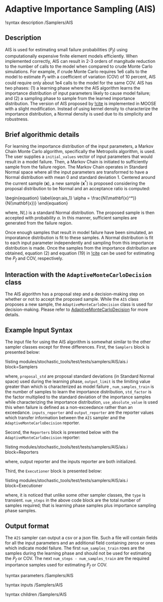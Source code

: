 # Adaptive Importance Sampling (AIS)

!syntax description /Samplers/AIS

## Description

AIS is used for estimating small failure probabilities ($P_f$) using computationally expensive
finite element models efficiently. When implemented correctly, AIS can result in
2-3 orders of mangitude reduction to the number of calls to the model when compared to
 crude Monte Carlo simulations. For example, if crude Monte Carlo requires 1e6 calls
to the model to estimate $P_f$ with a coefficient of variation (COV) of 10 percent, AIS could
require only about 1e4 calls to the model for the same COV. AIS has two phases:
 (1) a learning phase where the AIS algorithm learns the importance distribution of
 input parameters likely to cause model failure; and (2) a sampling phase to sample
from the learned importance distribution. The version of AIS proposed by [!cite](Au1999) is
implemented in MOOSE with a slight modification. Instead of using kernel density to
 characterize the importance distribution, a Normal density is used due to its simplicity
 and robustness.

## Brief algorithmic details

For learning the importance distribution of the input parameters, a Markov Chain
Monte Carlo algorithm, specifically the Metropolis algorithm, is used. The user supplies
 a `initial_values` vector of input parameters that would result in a model failure.
 Then, a Markov Chain is initiated to sufficiently sample from the failure region.
 The Markov Chain operates in Standard Normal space where all the input parameters
are transformed to have a Normal distribution with mean 0 and standard deviation 1.
Centered around the current sample ($\mathbf{x}$), a new sample ($\mathbf{x}^*$) is proposed considering the
proposal distribution to be Normal and an acceptance ratio is computed:

\begin{equation}
\label{eqn:ais_1}
\alpha = \frac{N(\mathbf{x}^*)}{N(\mathbf{x})}
\end{equation}

where, $N(.)$ is a standard Normal distribution. The proposed sample is then accepted
with probability $\alpha$. In this manner, sufficient samples are generated from the
failure region.

Once enough samples that result in model failure have been simulated, an imporatance
 distribution is fit to these samples. A Normal distribution is fit to each
input parameter independently and sampling from this importance distribution is made.
 Once the samples from the importance distribution are obtained, equation (2) and equation
(19) in [!cite](Au1999) can be used for estimating the $P_f$ and COV, respectively.

## Interaction with the `AdaptiveMonteCarloDecision` class

The AIS algorithm has a proposal step and a decision-making step on whether or not to
 accept the proposed sample. While the `AIS` class proposes a new sample, the `AdaptiveMonteCarloDecision` class
is used for decision-making. Please refer to [AdaptiveMonteCarloDecision](AdaptiveMonteCarloDecision.md)
for more details.

## Example Input Syntax

The input file for using the AIS algorithm is somewhat similar to the other sampler
 classes except for three differences. First, the `Samplers` block is presented below:

!listing modules/stochastic_tools/test/tests/samplers/AIS/ais.i block=Samplers

where, `proposal_std` are proposal standard deviations (in Standard Normal space) used during the learning phase,
 `output_limit` is the limiting value greater than which is characterized as model failure
 , `num_samples_train` is the number of samples to learn the importance distribution,
 `std_factor` is the factor multiplied to the standard deviation of the importance samples
while characterizing the importance distribution, `use_absolute_value` is used this when failure is defined as a non-exceedance rather than an exceedance. `inputs_reporter` and `output_reporter` are the
reporter values which transfer information between the `AIS` sampler and the
`AdaptiveMonteCarloDecision` reporter.

Second, the `Reporters` block is presented below with the `AdaptiveMonteCarloDecision` reporter:

!listing modules/stochastic_tools/test/tests/samplers/AIS/ais.i block=Reporters

where, output reporter and the inputs reporter are both initialized.

Third, the `Executioner` block is presented below:

!listing modules/stochastic_tools/test/tests/samplers/AIS/ais.i block=Executioner

where, it is noticed that unlike some other sampler classes, the `type` is transient.
 `num_steps` in the above code block are the total number of samples required; that is
 learning phase samples plus importance sampling phase samples.

## Output format

The `AIS` sampler can output a csv or a json file. Such a file will contain fields
for all the input parameters and an additional field containing zeros or ones which indicate
model failure. The first `num_samples_train` rows are the samples during the learning
phase and should not be used for estimating the $P_f$ or COV. The next `num_steps - num_samples_train`
are the required importance samples used for estimating $P_f$ or COV.

!syntax parameters /Samplers/AIS

!syntax inputs /Samplers/AIS

!syntax children /Samplers/AIS
